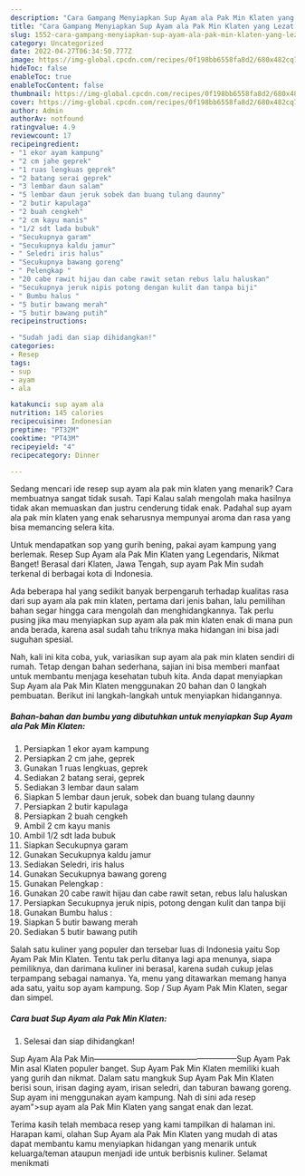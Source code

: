 ```yaml
---
description: "Cara Gampang Menyiapkan Sup Ayam ala Pak Min Klaten yang Lezat Sekali, Buat Buka Puasa Lezat"
title: "Cara Gampang Menyiapkan Sup Ayam ala Pak Min Klaten yang Lezat Sekali, Buat Buka Puasa Lezat"
slug: 1552-cara-gampang-menyiapkan-sup-ayam-ala-pak-min-klaten-yang-lezat-sekali-buat-buka-puasa-lezat
category: Uncategorized
date: 2022-04-27T06:34:50.777Z
image: https://img-global.cpcdn.com/recipes/0f198bb6558fa8d2/680x482cq70/sup-ayam-ala-pak-min-klaten-foto-resep-utama.jpg
hideToc: false
enableToc: true
enableTocContent: false
thumbnail: https://img-global.cpcdn.com/recipes/0f198bb6558fa8d2/680x482cq70/sup-ayam-ala-pak-min-klaten-foto-resep-utama.jpg
cover: https://img-global.cpcdn.com/recipes/0f198bb6558fa8d2/680x482cq70/sup-ayam-ala-pak-min-klaten-foto-resep-utama.jpg
author: Admin
authorAv: notfound
ratingvalue: 4.9
reviewcount: 17
recipeingredient:
- "1 ekor ayam kampung"
- "2 cm jahe geprek"
- "1 ruas lengkuas geprek"
- "2 batang serai geprek"
- "3 lembar daun salam"
- "5 lembar daun jeruk sobek dan buang tulang daunny"
- "2 butir kapulaga"
- "2 buah cengkeh"
- "2 cm kayu manis"
- "1/2 sdt lada bubuk"
- "Secukupnya garam"
- "Secukupnya kaldu jamur"
- " Seledri iris halus"
- "Secukupnya bawang goreng"
- " Pelengkap "
- "20 cabe rawit hijau dan cabe rawit setan rebus lalu haluskan"
- "Secukupnya jeruk nipis potong dengan kulit dan tanpa biji"
- " Bumbu halus "
- "5 butir bawang merah"
- "5 butir bawang putih"
recipeinstructions:

- "Sudah jadi dan siap dihidangkan!"
categories:
- Resep
tags:
- sup
- ayam
- ala

katakunci: sup ayam ala 
nutrition: 145 calories
recipecuisine: Indonesian
preptime: "PT32M"
cooktime: "PT43M"
recipeyield: "4"
recipecategory: Dinner

---
```



Sedang mencari ide resep sup ayam ala pak min klaten yang menarik? Cara membuatnya sangat tidak susah. Tapi Kalau salah mengolah maka hasilnya tidak akan memuaskan dan justru cenderung tidak enak. Padahal sup ayam ala pak min klaten yang enak seharusnya mempunyai aroma dan rasa yang bisa memancing selera kita.


Untuk mendapatkan sop yang gurih bening, pakai ayam kampung yang berlemak. Resep Sup Ayam ala Pak Min Klaten yang Legendaris, Nikmat Banget! Berasal dari Klaten, Jawa Tengah, sup ayam Pak Min sudah terkenal di berbagai kota di Indonesia.

Ada beberapa hal yang sedikit banyak berpengaruh terhadap kualitas rasa dari sup ayam ala pak min klaten, pertama dari jenis bahan, lalu pemilihan bahan segar hingga cara mengolah dan menghidangkannya. Tak perlu pusing jika mau menyiapkan sup ayam ala pak min klaten enak di mana pun anda berada, karena asal sudah tahu triknya maka hidangan ini bisa jadi suguhan spesial.


Nah, kali ini kita coba, yuk, variasikan sup ayam ala pak min klaten sendiri di rumah. Tetap dengan bahan sederhana, sajian ini bisa memberi manfaat untuk membantu menjaga kesehatan tubuh kita. Anda dapat menyiapkan Sup Ayam ala Pak Min Klaten menggunakan 20 bahan dan 0 langkah pembuatan. Berikut ini langkah-langkah untuk menyiapkan hidangannya.

<!--inarticleads1-->

##### Bahan-bahan dan bumbu yang dibutuhkan untuk menyiapkan Sup Ayam ala Pak Min Klaten:

1. Persiapkan 1 ekor ayam kampung
1. Persiapkan 2 cm jahe, geprek
1. Gunakan 1 ruas lengkuas, geprek
1. Sediakan 2 batang serai, geprek
1. Sediakan 3 lembar daun salam
1. Siapkan 5 lembar daun jeruk, sobek dan buang tulang daunny
1. Persiapkan 2 butir kapulaga
1. Persiapkan 2 buah cengkeh
1. Ambil 2 cm kayu manis
1. Ambil 1/2 sdt lada bubuk
1. Siapkan Secukupnya garam
1. Gunakan Secukupnya kaldu jamur
1. Sediakan  Seledri, iris halus
1. Gunakan Secukupnya bawang goreng
1. Gunakan  Pelengkap :
1. Gunakan 20 cabe rawit hijau dan cabe rawit setan, rebus lalu haluskan
1. Persiapkan Secukupnya jeruk nipis, potong dengan kulit dan tanpa biji
1. Gunakan  Bumbu halus :
1. Siapkan 5 butir bawang merah
1. Sediakan 5 butir bawang putih


Salah satu kuliner yang populer dan tersebar luas di Indonesia yaitu Sop Ayam Pak Min Klaten. Tentu tak perlu ditanya lagi apa menunya, siapa pemiliknya, dan darimana kuliner ini berasal, karena sudah cukup jelas terpampang sebagai namanya. Ya, menu yang ditawarkan memang hanya ada satu, yaitu sop ayam kampung. Sop / Sup Ayam Pak Min Klaten, segar dan simpel. 

<!--inarticleads2-->

##### Cara buat Sup Ayam ala Pak Min Klaten:


1. Selesai dan siap dihidangkan!

Sup Ayam Ala Pak Min⁣⁣——————————————————⁣⁣Sup Ayam Pak Min asal Klaten populer banget. Sup Ayam Pak Min Klaten memiliki kuah yang gurih dan nikmat. Dalam satu mangkuk Sup Ayam Pak Min Klaten berisi soun, irisan daging ayam, irisan seledri, dan taburan bawang goreng. Sup ayam ini menggunakan ayam kampung. Nah di sini ada resep ayam&#34;&gt;sup ayam ala Pak Min Klaten yang sangat enak dan lezat. 

Terima kasih telah membaca resep yang kami tampilkan di halaman ini. Harapan kami, olahan Sup Ayam ala Pak Min Klaten yang mudah di atas dapat membantu kamu menyiapkan hidangan yang menarik untuk keluarga/teman ataupun menjadi ide untuk berbisnis kuliner. Selamat menikmati
